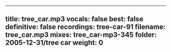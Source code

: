 
---
title: tree_car.mp3
vocals: false
best: false
definitive: false
recordings: tree-car-91
filename: tree_car.mp3
mixes: tree_car-mp3-345
folder: 2005-12-31/tree car
weight: 0
---
